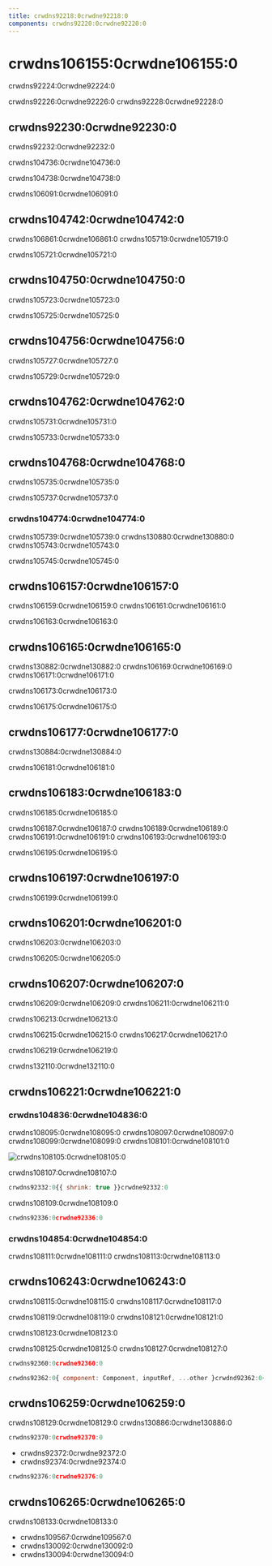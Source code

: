 ```yaml
---
title: crwdns92218:0crwdne92218:0
components: crwdns92220:0crwdne92220:0
---
```


# crwdns106155:0crwdne106155:0

<p class="description">crwdns92224:0crwdne92224:0</p>

crwdns92226:0crwdne92226:0 crwdns92228:0crwdne92228:0

## crwdns92230:0crwdne92230:0

crwdns92232:0crwdne92232:0

crwdns104736:0crwdne104736:0

crwdns104738:0crwdne104738:0

crwdns106091:0crwdne106091:0

## crwdns104742:0crwdne104742:0

crwdns106861:0crwdne106861:0 crwdns105719:0crwdne105719:0

crwdns105721:0crwdne105721:0

## crwdns104750:0crwdne104750:0

crwdns105723:0crwdne105723:0

crwdns105725:0crwdne105725:0

## crwdns104756:0crwdne104756:0

crwdns105727:0crwdne105727:0

crwdns105729:0crwdne105729:0

## crwdns104762:0crwdne104762:0

crwdns105731:0crwdne105731:0

crwdns105733:0crwdne105733:0

## crwdns104768:0crwdne104768:0

crwdns105735:0crwdne105735:0

crwdns105737:0crwdne105737:0

### crwdns104774:0crwdne104774:0

crwdns105739:0crwdne105739:0 crwdns130880:0crwdne130880:0 crwdns105743:0crwdne105743:0

crwdns105745:0crwdne105745:0

## crwdns106157:0crwdne106157:0

crwdns106159:0crwdne106159:0 crwdns106161:0crwdne106161:0

crwdns106163:0crwdne106163:0

## crwdns106165:0crwdne106165:0

crwdns130882:0crwdne130882:0 crwdns106169:0crwdne106169:0 crwdns106171:0crwdne106171:0

crwdns106173:0crwdne106173:0

crwdns106175:0crwdne106175:0

## crwdns106177:0crwdne106177:0

crwdns130884:0crwdne130884:0

crwdns106181:0crwdne106181:0

## crwdns106183:0crwdne106183:0

crwdns106185:0crwdne106185:0

crwdns106187:0crwdne106187:0 crwdns106189:0crwdne106189:0 crwdns106191:0crwdne106191:0 crwdns106193:0crwdne106193:0

crwdns106195:0crwdne106195:0

## crwdns106197:0crwdne106197:0

crwdns106199:0crwdne106199:0

## crwdns106201:0crwdne106201:0

crwdns106203:0crwdne106203:0

crwdns106205:0crwdne106205:0

## crwdns106207:0crwdne106207:0

crwdns106209:0crwdne106209:0 crwdns106211:0crwdne106211:0

crwdns106213:0crwdne106213:0

crwdns106215:0crwdne106215:0 crwdns106217:0crwdne106217:0

crwdns106219:0crwdne106219:0

crwdns132110:0crwdne132110:0

## crwdns106221:0crwdne106221:0

### crwdns104836:0crwdne104836:0

crwdns108095:0crwdne108095:0 crwdns108097:0crwdne108097:0 crwdns108099:0crwdne108099:0 crwdns108101:0crwdne108101:0

![crwdns108105:0crwdne108105:0](crwdns108103:0crwdne108103:0)

crwdns108107:0crwdne108107:0

```jsx
crwdns92332:0{{ shrink: true }}crwdne92332:0
```

crwdns108109:0crwdne108109:0

```jsx
crwdns92336:0crwdne92336:0
```

### crwdns104854:0crwdne104854:0

crwdns108111:0crwdne108111:0 crwdns108113:0crwdne108113:0

## crwdns106243:0crwdne106243:0

crwdns108115:0crwdne108115:0 crwdns108117:0crwdne108117:0

crwdns108119:0crwdne108119:0 crwdns108121:0crwdne108121:0

crwdns108123:0crwdne108123:0

crwdns108125:0crwdne108125:0 crwdns108127:0crwdne108127:0

```ts
crwdns92360:0crwdne92360:0
```

```jsx
crwdns92362:0{ component: Component, inputRef, ...other }crwdnd92362:0{...other}crwdnd92362:0{ component: SomeThirdPartyComponent }crwdne92362:0
```

## crwdns106259:0crwdne106259:0

crwdns108129:0crwdne108129:0 crwdns130886:0crwdne130886:0

```jsx
crwdns92370:0crwdne92370:0
```

- crwdns92372:0crwdne92372:0
- crwdns92374:0crwdne92374:0

```jsx
crwdns92376:0crwdne92376:0
```

## crwdns106265:0crwdne106265:0

crwdns108133:0crwdne108133:0

- crwdns109567:0crwdne109567:0
- crwdns130092:0crwdne130092:0
- crwdns130094:0crwdne130094:0